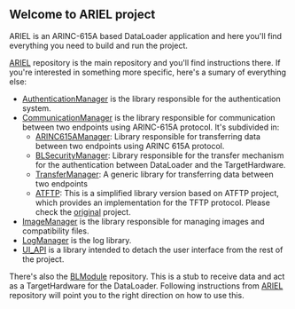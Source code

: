 ## Welcome to ARIEL project

ARIEL is an ARINC-615A based DataLoader application and here you'll find everything you need to build and run the project.

[ARIEL](https://github.com/TCC-PES-2022/ARIEL) repository is the main repository and you'll find instructions there. If you're interested in something more specific, here's a sumary of everything else:

* [AuthenticationManager](https://github.com/TCC-PES-2022/AuthenticationManager) is the library responsible for the authentication system.
* [CommunicationManager](https://github.com/TCC-PES-2022/CommunicationManager) is the library responsible for communication between two endpoints using ARINC-615A protocol. It's subdivided in:
  * [ARINC615AManager](https://github.com/TCC-PES-2022/ARINC615AManager): Library responsible for transferring data between two endpoints using ARINC 615A protocol.
  * [BLSecurityManager](https://github.com/TCC-PES-2022/BLSecurityManager): Library responsible for the transfer mechanism for the authentication between DataLoader and the TargetHardware.
  * [TransferManager](https://github.com/TCC-PES-2022/TransferManager): A generic library for transferring data between two endpoints
  * [ATFTP](https://github.com/TCC-PES-2022/atftp/tree/libatftp): This is a simplified library version based on ATFTP project, which provides an implementation for the TFTP protocol. Please check the [original](https://salsa.debian.org/debian/atftp) project.
* [ImageManager](https://github.com/TCC-PES-2022/ImageManager) is the library responsible for managing images and compatibility files.
* [LogManager](https://github.com/TCC-PES-2022/LogManager) is the log library.
* [UI_API](https://github.com/TCC-PES-2022/UI_API) is a library intended to detach the user interface from the rest of the project.
  
There's also the [BLModule](https://github.com/TCC-PES-2022/BLModule) repository. This is a stub to receive data and act as a TargetHardware for the DataLoader. Following instructions from [ARIEL](https://github.com/TCC-PES-2022/ARIEL) repository will point you to the right direction on how to use this.

